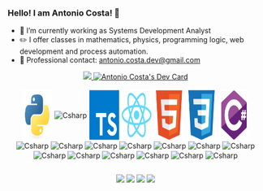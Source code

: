 ### Hello! I am Antonio Costa! 👋

- 🔭 I’m currently working as Systems Development Analyst
- ✏️ I offer classes in mathematics, physics, programming logic, web development and process automation.
- 💬 Professional contact: antonio.costa.dev@gmail.com

<div align="center">
  <a href="https://github.com/antonio-costa00">
  <img height="180em" src="https://github-readme-stats.vercel.app/api?username=antonio-costa00&hide=prs&show_icons=true&theme=dracula&include_all_commits=true&count_private=true"/>
    <a href="https://app.daily.dev/antonio_costa"><img src="https://api.daily.dev/devcards/6b1309e367ca4f06bf838db0a1636e25.png?r=na5" width="400" alt="Antonio Costa's Dev Card"/></a>
    
  <div style="display: inline_block"><br>
  <img align="center" alt="Python" height="100" width="60" src="https://raw.githubusercontent.com/devicons/devicon/master/icons/python/python-original.svg">
  <img align="center" alt="Csharp" height="100" width="60" src="https://cdn.jsdelivr.net/gh/devicons/devicon/icons/nodejs/nodejs-plain.svg" >
  <img align="center" alt="Ts" height="100" width="60" src="https://raw.githubusercontent.com/devicons/devicon/master/icons/typescript/typescript-plain.svg">
  <img align="center" alt="React" height="100" width="60" src="https://raw.githubusercontent.com/devicons/devicon/master/icons/react/react-original.svg">
  <img align="center" alt="HTML" height="100" width="60" src="https://raw.githubusercontent.com/devicons/devicon/master/icons/html5/html5-original.svg">
  <img align="center" alt="CSS" height="100" width="60" src="https://raw.githubusercontent.com/devicons/devicon/master/icons/css3/css3-original.svg">
  <img align="center" alt="Csharp" height="100" width="60" src="https://raw.githubusercontent.com/devicons/devicon/master/icons/csharp/csharp-original.svg">
  <img align="center" alt="Csharp" height="100" width="60" src="https://cdn.jsdelivr.net/gh/devicons/devicon/icons/julia/julia-original.svg">
  <img align="center" alt="Csharp" height="100" width="60" src="https://cdn.jsdelivr.net/gh/devicons/devicon/icons/jupyter/jupyter-original-wordmark.svg">
  <img align="center" alt="Csharp" height="100" width="60" src="https://cdn.jsdelivr.net/gh/devicons/devicon/icons/numpy/numpy-original-wordmark.svg">
  <img align="center" alt="Csharp" height="100" width="60" src="https://cdn.jsdelivr.net/gh/devicons/devicon/icons/pandas/pandas-original-wordmark.svg">
  <img align="center" alt="Csharp" height="100" width="60" src="https://cdn.jsdelivr.net/gh/devicons/devicon/icons/ubuntu/ubuntu-plain.svg">
  <img align="center" alt="Csharp" height="100" width="60" src="https://cdn.jsdelivr.net/gh/devicons/devicon/icons/docker/docker-original.svg">
  <img align="center" alt="Csharp" height="100" width="60" src="https://cdn.jsdelivr.net/gh/devicons/devicon/icons/mysql/mysql-original-wordmark.svg">
  <img align="center" alt="Csharp" height="100" width="60" src="https://cdn.jsdelivr.net/gh/devicons/devicon/icons/postgresql/postgresql-original-wordmark.svg">
  <img align="center" alt="Csharp" height="100" width="60" src="https://cdn.jsdelivr.net/gh/devicons/devicon/icons/microsoftsqlserver/microsoftsqlserver-plain-wordmark.svg">
  <img align="center" alt="Csharp" height="100" width="60" src="https://cdn.jsdelivr.net/gh/devicons/devicon/icons/trello/trello-plain-wordmark.svg">
  <img align="center" alt="Csharp" height="100" width="60" src="https://cdn.jsdelivr.net/gh/devicons/devicon/icons/visualstudio/visualstudio-plain.svg">
  <img align="center" alt="Csharp" height="100" width="60" src="https://cdn.jsdelivr.net/gh/devicons/devicon/icons/vscode/vscode-original.svg">
  <img align="center" alt="Csharp" height="100" width="60" src="https://cdn.jsdelivr.net/gh/devicons/devicon/icons/wordpress/wordpress-original.svg">
</div>
  
  ## 

  <div> 
    
  <a href = "mailto:juninhomathoni99@gmail.com"><img src="https://img.shields.io/badge/Gmail-D14836?style=for-the-badge&logo=gmail&logoColor=white" target="_blank"></a>
  <a href="https://www.linkedin.com/in/antonio-costa-099ab0182/" target="_blank"><img src="https://img.shields.io/badge/-LinkedIn-%230077B5?style=for-the-badge&logo=linkedin&logoColor=white" target="_blank"></a>
  <a href="https://t.me/Antonio_Costa200" target="_blank"><img src="https://img.shields.io/badge/Telegram-2CA5E0?style=for-the-badge&logo=telegram&logoColor=white" target="_blank"></a>
  <a href="https://wa.me/+5519992685736" target="_blank"><img src="https://img.shields.io/badge/WhatsApp-25D366?style=for-the-badge&logo=whatsapp&logoColor=white" target="_blank"></a>
 
</div>
